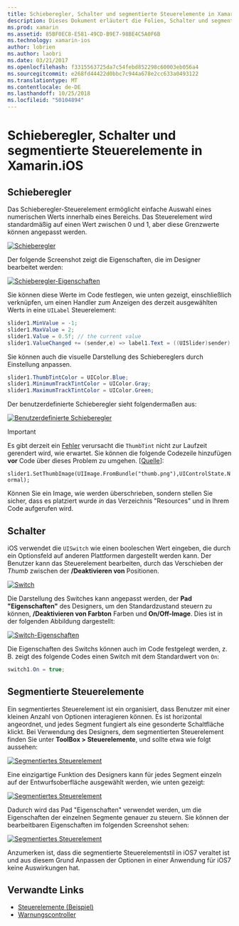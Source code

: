 ```yaml
---
title: Schieberegler, Schalter und segmentierte Steuerelemente in Xamarin.iOS
description: Dieses Dokument erläutert die Folien, Schalter und segmentierte Steuerelemente in Xamarin.iOS, die beschreibt, wie mit ihnen sowohl programmgesteuert als auch in der iOS-Designer arbeiten.
ms.prod: xamarin
ms.assetid: 85BF0EC8-E581-49CD-B9E7-98BE4C5A0F6B
ms.technology: xamarin-ios
author: lobrien
ms.author: laobri
ms.date: 03/21/2017
ms.openlocfilehash: f3315563725da7c54febd852298c60003eb056a4
ms.sourcegitcommit: e268fd44422d0bbc7c944a678e2cc633a0493122
ms.translationtype: MT
ms.contentlocale: de-DE
ms.lasthandoff: 10/25/2018
ms.locfileid: "50104894"
---
```

# <a name="sliders-switches-and-segmented-controls-in-xamarinios"></a>Schieberegler, Schalter und segmentierte Steuerelemente in Xamarin.iOS

<a name="Sliders" />

## <a name="sliders"></a>Schieberegler

Das Schieberegler-Steuerelement ermöglicht einfache Auswahl eines numerischen Werts innerhalb eines Bereichs. Das Steuerelement wird standardmäßig auf einen Wert zwischen 0 und 1, aber diese Grenzwerte können angepasst werden.

 [![](slider-switch-segmented-controls-images/image25a.png "Schieberegler")](slider-switch-segmented-controls-images/image25a.png#lightbox)

Der folgende Screenshot zeigt die Eigenschaften, die im Designer bearbeitet werden:

 [![](slider-switch-segmented-controls-images/image26a.png "Schieberegler-Eigenschaften")](slider-switch-segmented-controls-images/image25a.png#lightbox)

Sie können diese Werte im Code festlegen, wie unten gezeigt, einschließlich verknüpfen, um einen Handler zum Anzeigen des derzeit ausgewählten Werts in eine `UILabel` Steuerelement:

```csharp
slider1.MinValue = -1;
slider1.MaxValue = 2;
slider1.Value = 0.5f; // the current value
slider1.ValueChanged += (sender,e) => label1.Text = ((UISlider)sender).Value.ToString ();
```

Sie können auch die visuelle Darstellung des Schiebereglers durch Einstellung anpassen.

```csharp
slider1.ThumbTintColor = UIColor.Blue;
slider1.MinimumTrackTintColor = UIColor.Gray;
slider1.MaximumTrackTintColor = UIColor.Green;
```

Der benutzerdefinierte Schieberegler sieht folgendermaßen aus:

 [![](slider-switch-segmented-controls-images/image27a.png "Benutzerdefinierte Schieberegler")](slider-switch-segmented-controls-images/image28a.png#lightbox)

> [!IMPORTANT]
> Es gibt derzeit ein [Fehler](http://stackoverflow.com/a/19496179) verursacht die `ThumbTint` nicht zur Laufzeit gerendert wird, wie erwartet. Sie können die folgende Codezeile hinzufügen **vor** Code über dieses Problem zu umgehen. [[Quelle](http://stackoverflow.com/a/21396794)]:
>
> `slider1.SetThumbImage(UIImage.FromBundle("thumb.png"),UIControlState.Normal);`
> 
> Können Sie ein Image, wie werden überschrieben, sondern stellen Sie sicher, dass es platziert wurde _in_ das Verzeichnis "Resources" und in Ihrem Code aufgerufen wird.

<a name="Switch" />

## <a name="switch"></a>Schalter

iOS verwendet die `UISwitch` wie einen booleschen Wert eingeben, die durch ein Optionsfeld auf anderen Plattformen dargestellt werden kann. Der Benutzer kann das Steuerelement bearbeiten, durch das Verschieben der *Thumb* zwischen der **/Deaktivieren von** Positionen.

 [![](slider-switch-segmented-controls-images/image28a.png "Switch")](slider-switch-segmented-controls-images/image28a.png#lightbox)

Die Darstellung des Switches kann angepasst werden, der **Pad "Eigenschaften"** des Designers, um den Standardzustand steuern zu können, **/Deaktivieren von Farbton** Farben und **On/Off-Image**. Dies ist in der folgenden Abbildung dargestellt:

 [![](slider-switch-segmented-controls-images/image29a.png "Switch-Eigenschaften")](slider-switch-segmented-controls-images/image29a.png#lightbox)

Die Eigenschaften des Switchs können auch im Code festgelegt werden, z. B. zeigt des folgende Codes einen Switch mit dem Standardwert von `On`:

```csharp
switch1.On = true;
```

 <a name="Segmented_Controls" />


## <a name="segmented-controls"></a>Segmentierte Steuerelemente

Ein segmentiertes Steuerelement ist ein organisiert, dass Benutzer mit einer kleinen Anzahl von Optionen interagieren können. Es ist horizontal angeordnet, und jedes Segment fungiert als eine gesonderte Schaltfläche klickt. Bei Verwendung des Designers, dem segmentierten Steuerelement finden Sie unter **ToolBox > Steuerelemente**, und sollte etwa wie folgt aussehen:

 [![](slider-switch-segmented-controls-images/segmentedcontrol.png "Segmentiertes Steuerelement")](slider-switch-segmented-controls-images/segmentedcontrol.png#lightbox)

Eine einzigartige Funktion des Designers kann für jedes Segment einzeln auf der Entwurfsoberfläche ausgewählt werden, wie unten gezeigt:

 [![](slider-switch-segmented-controls-images/segmentedcontrolselection.png "Segmentiertes Steuerelement")](slider-switch-segmented-controls-images/segmentedcontrolselection.png#lightbox)

Dadurch wird das Pad "Eigenschaften" verwendet werden, um die Eigenschaften der einzelnen Segmente genauer zu steuern. Sie können der bearbeitbaren Eigenschaften im folgenden Screenshot sehen:

 [![](slider-switch-segmented-controls-images/segmentedcontrolproperties.png "Segmentiertes Steuerelement")](slider-switch-segmented-controls-images/segmentedcontrolproperties.png#lightbox)

Anzumerken ist, dass die segmentierte Steuerelementstil in iOS7 veraltet ist und aus diesem Grund Anpassen der Optionen in einer Anwendung für iOS7 keine Auswirkungen hat.

## <a name="related-links"></a>Verwandte Links

- [Steuerelemente (Beispiel)](https://developer.xamarin.com/samples/Controls/)
- [Warnungscontroller](https://github.com/xamarin/recipes/tree/master/Recipes/ios/standard_controls/alertcontroller)
